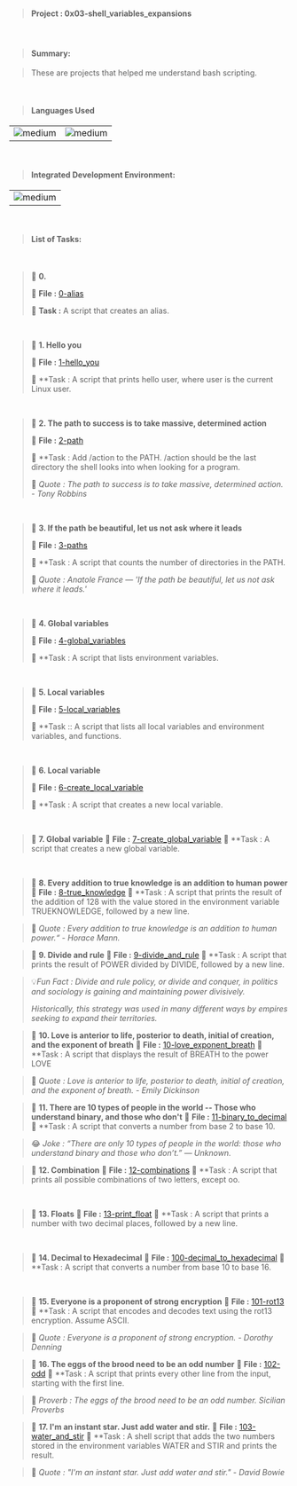 > <h4>Project : 0x03-shell_variables_expansions</h4>

<br>

> <h4>Summary: </h4>

> These are projects that helped me understand bash scripting.

<br>

> <h4>Languages Used</h4>

<table>
  <tr>
    <td><img alt="medium" src="https://img.shields.io/badge/Shell_Script-121011?style=for-the-badge&logo=gnu-bash&logoColor=white"></td>
    <td><img alt="medium" src="https://img.shields.io/badge/Markdown-000000?style=for-the-badge&logo=markdown&logoColor=white"></td>
  </tr>
</table>

<br>

> <h4>Integrated Development Environment:</h4>

<table>
  <tr>
<td><img alt="medium" src="https://img.shields.io/badge/Emacs-%237F5AB6.svg?&style=for-the-badge&logo=gnu-emacs&logoColor=white"></td>
  </tr>
</table>

<br>

> <h4>List of Tasks:</h4>

<br>

> 📁 **0. <o>**
>
> 💾 **File :** [0-alias](./0-alias)
>
> 📑 **Task :** A script that creates an alias.
>
<br> 
 
> 📁 **1. Hello you**
>
> 💾 **File :** [1-hello_you](./1-hello_you)
>
> 📑 **Task : A script that prints hello user, where user is the current Linux user.
>
<br>  
 
> 📁 **2. The path to success is to take massive, determined action**
>
> 💾 **File :** [2-path](./2-path)
>
> 📑 **Task : Add /action to the PATH. /action should be the last directory the shell looks into when looking for a program.
>
> 💬 *Quote : The path to success is to take massive, determined action. - Tony Robbins* 
>
<br>

> 📁 **3. If the path be beautiful, let us not ask where it leads**
>
> 💾 **File :** [3-paths](./3-paths)
>
> 📑 **Task : A script that counts the number of directories in the PATH.
>
> 💬 *Quote : Anatole France — 'If the path be beautiful, let us not ask where it leads.'* 
>
  
<br>
 
> 📁 **4. Global variables**
>
> 💾 **File :** [4-global_variables](./4-global_variables)
>
> 📑 **Task : A script that lists environment variables.
>
<br>   
   
> 📁 **5. Local variables**
>
> 💾 **File :** [5-local_variables](./5-local_variables)
>
> 📑 **Task :: A script that lists all local variables and environment variables, and functions.
>
<br> 
 
> 📁 **6. Local variable**
>
> 💾 **File :** [6-create_local_variable](./6-create_local_variable)
>
> 📑 **Task : A script that creates a new local variable.
>
<br>   
   
> 📁 **7. Global variable**
> 💾 **File :** [7-create_global_variable](./7-create_global_variable)
> 📑 **Task : A script that creates a new global variable.
<br> 
 
> 📁 **8. Every addition to true knowledge is an addition to human power**
> 💾 **File :** [8-true_knowledge](./8-true_knowledge)
> 📑 **Task : A script that prints the result of the addition of 128 with the value stored in the environment variable TRUEKNOWLEDGE, followed by a new line.

> 💬 *Quote : Every addition to true knowledge is an addition to human power.“ - Horace Mann.* 
    
> 📁 **9. Divide and rule**
> 💾 **File :** [9-divide_and_rule](./9-divide_and_rule)
> 📑 **Task : A script that prints the result of POWER divided by DIVIDE, followed by a new line.

> 💡*Fun Fact : Divide and rule policy, or divide and conquer, in politics and sociology is gaining and maintaining power divisively.*
>
> *Historically, this strategy was used in many different ways by empires seeking to expand their territories.* 
 
> 📁 **10. Love is anterior to life, posterior to death, initial of creation, and the exponent of breath**
> 💾 **File :** [10-love_exponent_breath](./10-love_exponent_breath)
> 📑 **Task : A script that displays the result of BREATH to the power LOVE

> 💬 *Quote : Love is anterior to life, posterior to death, initial of creation, and the exponent of breath. - Emily Dickinson* 
 
> 📁 **11. There are 10 types of people in the world -- Those who understand binary, and those who don't**
> 💾 **File :** [11-binary_to_decimal](./11-binary_to_decimal)
> 📑 **Task : A script that converts a number from base 2 to base 10.

> 😂 *Joke : “There are only 10 types of people in the world: those who understand binary and those who don’t.” — Unknown.* 
 
> 📁 **12. Combination**
> 💾 **File :** [12-combinations](./12-combinations)
> 📑 **Task : A script that prints all possible combinations of two letters, except oo.
<br>  
  
> 📁 **13. Floats**
> 💾 **File :** [13-print_float](./13-print_float)
> 📑 **Task : A script that prints a number with two decimal places, followed by a new line.
<br> 
 
> 📁 **14. Decimal to Hexadecimal**
> 💾 **File :** [100-decimal_to_hexadecimal](./100-decimal_to_hexadecimal)
> 📑 **Task : A script that converts a number from base 10 to base 16.
<br>   
   
> 📁 **15. Everyone is a proponent of strong encryption**
> 💾 **File :** [101-rot13](./101-rot13)
> 📑 **Task : A script that encodes and decodes text using the rot13 encryption. Assume ASCII.

> 💬 *Quote : Everyone is a proponent of strong encryption. - Dorothy Denning* 
 
> 📁 **16. The eggs of the brood need to be an odd number**
> 💾 **File :** [102-odd](./102-odd)
> 📑 **Task : A script that prints every other line from the input, starting with the first line.

> 🦉 *Proverb : The eggs of the brood need to be an odd number. Sicilian Proverbs* 
  
> 📁 **17. I'm an instant star. Just add water and stir.**
> 💾 **File :** [103-water_and_stir](./103-water_and_stir)
> 📑 **Task : A shell script that adds the two numbers stored in the environment variables WATER and STIR and prints the result.

> 💬 *Quote : "I'm an instant star. Just add water and stir." - David Bowie* 
